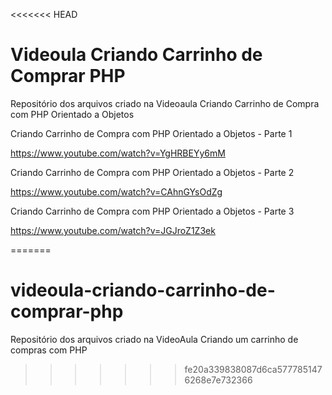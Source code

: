 <<<<<<< HEAD
# Videoula Criando Carrinho de Comprar PHP

Repositório dos arquivos criado na Videoaula Criando Carrinho de Compra com PHP Orientado a Objetos

Criando Carrinho de Compra com PHP Orientado a Objetos - Parte 1

https://www.youtube.com/watch?v=YgHRBEYy6mM

Criando Carrinho de Compra com PHP Orientado a Objetos - Parte 2

https://www.youtube.com/watch?v=CAhnGYsOdZg

Criando Carrinho de Compra com PHP Orientado a Objetos - Parte 3

https://www.youtube.com/watch?v=JGJroZ1Z3ek

=======
# videoula-criando-carrinho-de-comprar-php
Repositório dos arquivos criado na VideoAula Criando um carrinho de compras com PHP
>>>>>>> fe20a339838087d6ca5777851476268e7e732366
